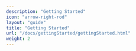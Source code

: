 ```yaml
---
description: "Getting Started"
icon: "arrow-right-rod"
layout: "guide"
title: "Getting Started"
url: "/docs/gettingStarted/gettingStarted.html"
weight: 2
---
```

